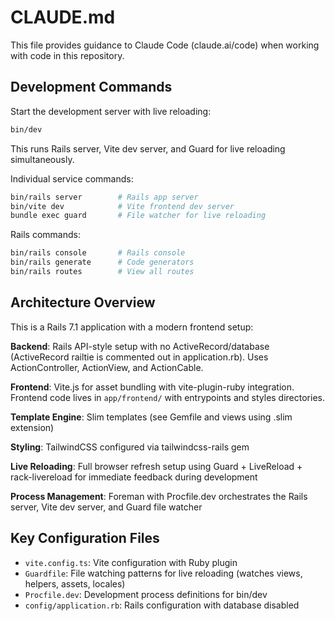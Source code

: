 # CLAUDE.md

This file provides guidance to Claude Code (claude.ai/code) when working with code in this repository.

## Development Commands

Start the development server with live reloading:
```bash
bin/dev
```
This runs Rails server, Vite dev server, and Guard for live reloading simultaneously.

Individual service commands:
```bash
bin/rails server        # Rails app server
bin/vite dev            # Vite frontend dev server  
bundle exec guard       # File watcher for live reloading
```

Rails commands:
```bash
bin/rails console       # Rails console
bin/rails generate      # Code generators
bin/rails routes        # View all routes
```

## Architecture Overview

This is a Rails 7.1 application with a modern frontend setup:

**Backend**: Rails API-style setup with no ActiveRecord/database (ActiveRecord railtie is commented out in application.rb). Uses ActionController, ActionView, and ActionCable.

**Frontend**: Vite.js for asset bundling with vite-plugin-ruby integration. Frontend code lives in `app/frontend/` with entrypoints and styles directories.

**Template Engine**: Slim templates (see Gemfile and views using .slim extension)

**Styling**: TailwindCSS configured via tailwindcss-rails gem

**Live Reloading**: Full browser refresh setup using Guard + LiveReload + rack-livereload for immediate feedback during development

**Process Management**: Foreman with Procfile.dev orchestrates the Rails server, Vite dev server, and Guard file watcher

## Key Configuration Files

- `vite.config.ts`: Vite configuration with Ruby plugin
- `Guardfile`: File watching patterns for live reloading (watches views, helpers, assets, locales)
- `Procfile.dev`: Development process definitions for bin/dev
- `config/application.rb`: Rails configuration with database disabled